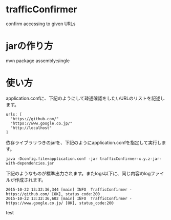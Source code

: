 # trafficConfirmer
confirm accessing to given URLs

# jarの作り方
mvn package assembly:single

# 使い方
application.confに、下記のようにして疎通確認をしたいURLのリストを記述します。

```
urls: [
  "https://github.com/"
  "https://www.google.co.jp/"
  "http://localhost"
]
```

依存ライブラリつきのjarを、下記のようにapplication.confを指定して実行します。

`java -Dconfig.file=application.conf -jar trafficConfirmer-x.y.z-jar-with-dependencies.jar` 

下記のようなものが標準出力されます。またlogs以下に、同じ内容のlogファイルが作成されます。

```
2015-10-22 13:32:36,344 [main] INFO  TrafficConfirmer - https://github.com/ [OK], status_code:200 
2015-10-22 13:32:36,602 [main] INFO  TrafficConfirmer - https://www.google.co.jp/ [OK], status_code:200 
```

test

